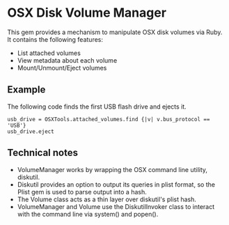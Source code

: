 # OSX Disk Volume Manager

This gem provides a mechanism to manipulate OSX disk volumes via Ruby. It contains the following features:

* List attached volumes
* View metadata about each volume
* Mount/Unmount/Eject volumes

## Example

The following code finds the first USB flash drive and ejects it.

    usb_drive = OSXTools.attached_volumes.find {|v| v.bus_protocol == 'USB'}
    usb_drive.eject

## Technical notes

* VolumeManager works by wrapping the OSX command line utility, diskutil.
* Diskutil provides an option to output its queries in plist format, so the Plist gem is used to parse output into a hash.
* The Volume class acts as a thin layer over diskutil's plist hash.
* VolumeManager and Volume use the DiskutilInvoker class to interact with the command line via system() and popen().